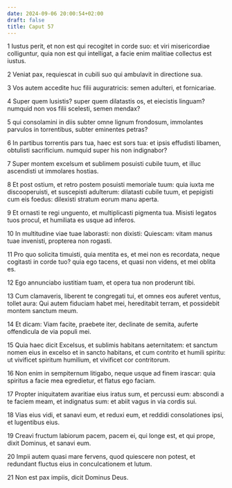 ```yaml
---
date: 2024-09-06 20:00:54+02:00
draft: false
title: Caput 57
---
```





1 Iustus perit, et non est qui recogitet in corde suo: et viri misericordiae colliguntur, quia non est qui intelligat, a facie enim malitiae collectus est iustus.

2 Veniat pax, requiescat in cubili suo qui ambulavit in directione sua.

3 Vos autem accedite huc filii auguratricis: semen adulteri, et fornicariae.

4 Super quem lusistis? super quem dilatastis os, et eiecistis linguam? numquid non vos filii scelesti, semen mendax?

5 qui consolamini in diis subter omne lignum frondosum, immolantes parvulos in torrentibus, subter eminentes petras?

6 In partibus torrentis pars tua, haec est sors tua: et ipsis effudisti libamen, obtulisti sacrificium. numquid super his non indignabor?

7 Super montem excelsum et sublimem posuisti cubile tuum, et illuc ascendisti ut immolares hostias.

8 Et post ostium, et retro postem posuisti memoriale tuum: quia iuxta me discooperuisti, et suscepisti adulterum: dilatasti cubile tuum, et pepigisti cum eis foedus: dilexisti stratum eorum manu aperta.

9 Et ornasti te regi unguento, et multiplicasti pigmenta tua. Misisti legatos tuos procul, et humiliata es usque ad inferos.

10 In multitudine viae tuae laborasti: non dixisti: Quiescam: vitam manus tuae invenisti, propterea non rogasti.

11 Pro quo solicita timuisti, quia mentita es, et mei non es recordata, neque cogitasti in corde tuo? quia ego tacens, et quasi non videns, et mei oblita es.

12 Ego annunciabo iustitiam tuam, et opera tua non proderunt tibi.

13 Cum clamaveris, liberent te congregati tui, et omnes eos auferet ventus, tollet aura: Qui autem fiduciam habet mei, hereditabit terram, et possidebit montem sanctum meum.

14 Et dicam: Viam facite, praebete iter, declinate de semita, auferte offendicula de via populi mei.

15 Quia haec dicit Excelsus, et sublimis habitans aeternitatem: et sanctum nomen eius in excelso et in sancto habitans, et cum contrito et humili spiritu: ut vivificet spiritum humilium, et vivificet cor contritorum.

16 Non enim in sempiternum litigabo, neque usque ad finem irascar: quia spiritus a facie mea egredietur, et flatus ego faciam.

17 Propter iniquitatem avaritiae eius iratus sum, et percussi eum: abscondi a te faciem meam, et indignatus sum: et abiit vagus in via cordis sui.

18 Vias eius vidi, et sanavi eum, et reduxi eum, et reddidi consolationes ipsi, et lugentibus eius.

19 Creavi fructum labiorum pacem, pacem ei, qui longe est, et qui prope, dixit Dominus, et sanavi eum.

20 Impii autem quasi mare fervens, quod quiescere non potest, et redundant fluctus eius in conculcationem et lutum.

21 Non est pax impiis, dicit Dominus Deus.

